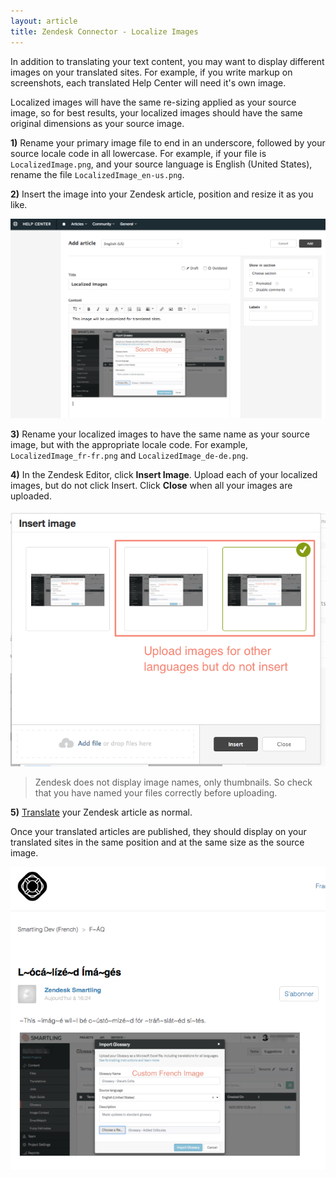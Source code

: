 ```yaml
---
layout: article
title: Zendesk Connector - Localize Images
---
```



In addition to translating your text content, you may want to display different images on your translated sites. For example, if you write markup on screenshots, each translated Help Center will need it's own image.

<div class="info">
Localized images will have the same re-sizing applied as your source image, so for best results, your localized images should have the same original dimensions as your source image.
</div>

**1)** Rename your primary image file to end in an underscore, followed by your source locale code in all lowercase. For example, if your file is `LocalizedImage.png`, and your source language is English (United States), rename the file `LocalizedImage_en-us.png`.

**2)** Insert the image into your Zendesk article, position and resize it as you like.

![](/uploads/versions/smartling-dev-2---x----1168-741x---.png)

**3)** Rename your localized images to have the same name as your source image, but with the appropriate locale code. For example, `LocalizedImage_fr-fr.png` and `LocalizedImage_de-de.png`.

**4)** In the Zendesk Editor, click **Insert Image**. Upload each of your localized images, but do not click Insert. Click **Close** when all your images are uploaded.

![](/uploads/versions/smartling-dev-3---x----657-534x---.png)

> Zendesk does not display image names, only thumbnails. So check that you have named your files correctly before uploading.

**5)** [Translate](/knowledge-base/articles/zendesk-connector-translate-content/) your Zendesk article as normal.

Once your translated articles are published, they should display on your translated sites in the same position and at the same size as the source image.

![](/uploads/versions/l-oca-lize-d-ima-ges--smartling-dev--french----x----648-623x---.png)